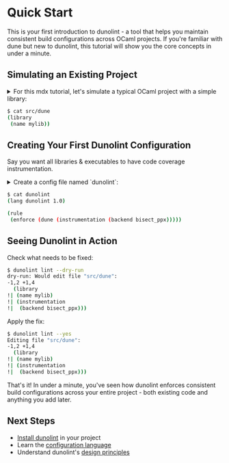 # Quick Start

This is your first introduction to dunolint - a tool that helps you maintain consistent build configurations across OCaml projects. If you're familiar with dune but new to dunolint, this tutorial will show you the core concepts in under a minute.

## Simulating an Existing Project

<details>
<summary>
For this mdx tutorial, let's simulate a typical OCaml project with a simple library:
</summary>

For the purpose of this compiled documentation (mdx) we've prepared the contents of a simple dune file under the file `dune.txt` in our repo, we'll copy it as `src/dune` to make the rest of the test use it. We're also initializing a workspace file to set the project root used during the execution of this document.

```bash
$ touch dune-workspace
$ mkdir -p src
$ cat dune.txt > src/dune
```
</details>

```bash
$ cat src/dune
(library
 (name mylib))
```

## Creating Your First Dunolint Configuration

Say you want all libraries & executables to have code coverage instrumentation.

<details>
<summary>
Create a config file named `dunolint`:
</summary>

```bash
$ cat dunolint.txt > dunolint
```
</details>

```bash
$ cat dunolint
(lang dunolint 1.0)

(rule
 (enforce (dune (instrumentation (backend bisect_ppx)))))
```

## Seeing Dunolint in Action

Check what needs to be fixed:

```bash
$ dunolint lint --dry-run
dry-run: Would edit file "src/dune":
-1,2 +1,4
  (library
!| (name mylib)
!| (instrumentation
!|  (backend bisect_ppx)))
```

Apply the fix:

```bash
$ dunolint lint --yes
Editing file "src/dune":
-1,2 +1,4
  (library
!| (name mylib)
!| (instrumentation
!|  (backend bisect_ppx)))
```

That's it! In under a minute, you've seen how dunolint enforces consistent build configurations across your entire project - both existing code and anything you add later.

## Next Steps

- [Install dunolint](../../guides/installation) in your project
- Learn the [configuration language](../../reference/config/README.md)
- Understand dunolint's [design principles](../../explanation/README.md)
